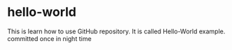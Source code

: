 # hello-world
This is learn how to use GitHub repository. It is called Hello-World example.
committed once in night time
